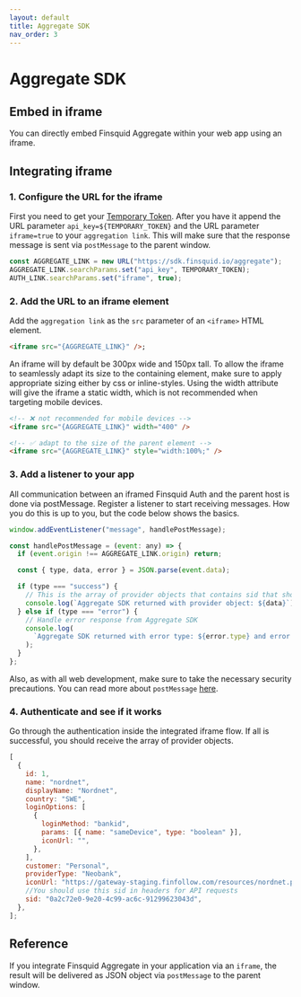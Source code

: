 ```yaml
---
layout: default
title: Aggregate SDK
nav_order: 3
---
```


# Aggregate SDK

## Embed in iframe

You can directly embed Finsquid Aggregate within your web app using an iframe.

## Integrating iframe

### 1. Configure the URL for the iframe

First you need to get your [Temporary Token](getting-started.html). After you have it append the URL parameter `api_key=${TEMPORARY_TOKEN}` and the URL parameter `iframe=true` to your `aggregation link`. This will make sure that the response message is sent via `postMessage` to the parent window.

```js
const AGGREGATE_LINK = new URL("https://sdk.finsquid.io/aggregate");
AGGREGATE_LINK.searchParams.set("api_key", TEMPORARY_TOKEN);
AUTH_LINK.searchParams.set("iframe", true);
```

### 2. Add the URL to an iframe element

Add the `aggregation link` as the `src` parameter of an `<iframe>` HTML element.

```html
<iframe src="{AGGREGATE_LINK}" />;
```

An iframe will by default be 300px wide and 150px tall. To allow the iframe to seamlessly adapt its size to the containing element, make sure to apply appropriate sizing either by css or inline-styles. Using the width attribute will give the iframe a static width, which is not recommended when targeting mobile devices.

```html
<!-- ❌ not recommended for mobile devices -->
<iframe src="{AGGREGATE_LINK}" width="400" />

<!-- ✅ adapt to the size of the parent element -->
<iframe src="{AGGREGATE_LINK}" style="width:100%;" />
```

### 3. Add a listener to your app

All communication between an iframed Finsquid Auth and the parent host is done via postMessage. Register a listener to start receiving messages. How you do this is up to you, but the code below shows the basics.

```js
window.addEventListener("message", handlePostMessage);

const handlePostMessage = (event: any) => {
  if (event.origin !== AGGREGATE_LINK.origin) return;

  const { type, data, error } = JSON.parse(event.data);

  if (type === "success") {
    // This is the array of provider objects that contains sid that should be used in headers for API requests
    console.log(`Aggregate SDK returned with provider object: ${data}`);
  } else if (type === "error") {
    // Handle error response from Aggregate SDK
    console.log(
      `Aggregate SDK returned with error type: ${error.type} and error message: ${error.message}.`
    );
  }
};
```

Also, as with all web development, make sure to take the necessary security precautions. You can read more about `postMessage` [here](https://developer.mozilla.org/en-US/docs/Web/API/Window/postMessage).

### 4. Authenticate and see if it works

Go through the authentication inside the integrated iframe flow. If all is successful, you should receive the array of provider objects.

```js
[
  {
    id: 1,
    name: "nordnet",
    displayName: "Nordnet",
    country: "SWE",
    loginOptions: [
      {
        loginMethod: "bankid",
        params: [{ name: "sameDevice", type: "boolean" }],
        iconUrl: "",
      },
    ],
    customer: "Personal",
    providerType: "Neobank",
    iconUrl: "https://gateway-staging.finfollow.com/resources/nordnet.png",
    //You should use this sid in headers for API requests
    sid: "0a2c72e0-9e20-4c99-ac6c-91299623043d",
  },
];
```

## Reference

If you integrate Finsquid Aggregate in your application via an `iframe`, the result will be delivered as JSON object via `postMessage` to the parent window.
